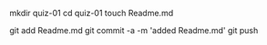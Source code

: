 mkdir quiz-01
cd quiz-01
touch Readme.md

git add Readme.md
git commit -a -m 'added Readme.md'
git push
